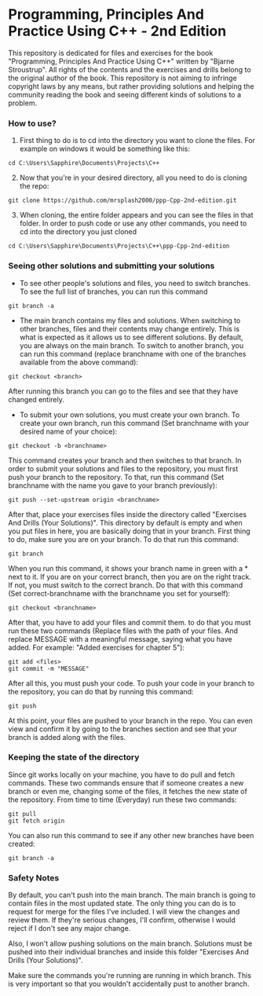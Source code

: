 # Programming, Principles And Practice Using C++ - 2nd Edition
This repository is dedicated for files and exercises for the book "Programming, Principles And Practice Using C++" written by "Bjarne Stroustrup". 
All rights of the contents and the exercises and drills belong to the original author of the book. This repository is not aiming to infringe copyright 
laws by any means, but rather providing solutions and helping the community reading the book and seeing different kinds of  solutions to a problem.

### How to use?

1. First thing to do is to cd into the directory you want to clone the files.
   For example on windows it would be something like this: 

```cd C:\Users\Sapphire\Documents\Projects\C++```

2. Now that you're in your desired directory, all you need to do is cloning the repo:

```git clone https://github.com/mrsplash2000/ppp-Cpp-2nd-edition.git```

3. When cloning, the entire folder appears and you can see the files in that folder. In
   order to push code or use any other commands, you need to cd into the directory you
   just cloned

```cd C:\Users\Sapphire\Documents\Projects\C++\ppp-Cpp-2nd-edition```

### Seeing other solutions and submitting your solutions
*  To see other people's solutions and files, you need to switch branches. To see the full
   list of branches, you can run this command

```git branch -a```

*  The main branch contains my files and solutions. When switching to other branches, files 
   and their contents may change entirely. This is what is expected as it allows us to see 
   different solutions. By default, you are always on the main branch. To switch to another
   branch, you can run this command (replace branchname with one of the branches available 
   from the above command):

```git checkout <branch>```

   After running this branch you can go to the files and see that they have changed entirely.

*  To submit your own solutions, you must create your own branch. To create your own branch,
   run this command (Set branchname with your desired name of your choice):

```git checkout -b <branchname>```

   This command creates your branch and then switches to that branch. In order to submit your
   solutions and files to the repository, you must first push your branch to the repository. To
   that, run this command (Set branchname with the name you gave to your branch previously):

```git push --set-upstream origin <branchname>```  

   After that, place your exercises files inside the directory called "Exercises And Drills (Your Solutions)". 
   This directory by default is empty and when you put files in here, you are basically doing that 
   in your branch. First thing to do, make sure you are on your branch. To do that run this command:

```git branch```

   When you run this command, it shows your branch name in green with a * next to it. If you are on 
   your correct branch, then you are on the right track. If not, you must switch to the correct branch. 
   Do that with this command (Set correct-branchname with the branchname you set for yourself):

```git checkout <branchname>```

   After that, you have to add your files and commit them. to do that you must run these two commands 
   (Replace files with the path of your files. And replace MESSAGE with a meaningful message, saying 
   what you have added. For example: "Added exercises for chapter 5"):

```
git add <files>
git commit -m "MESSAGE"
```

   After all this, you must push your code. To push your code in your branch to the repository, you can
   do that by running this command: 

```git push```

   At this point, your files are pushed to your branch in the repo. You can even view and confirm it by
   going to the branches section and see that your branch is added along with the files. 

### Keeping the state of the directory
Since git works locally on your machine, you have to do pull and fetch commands. These two commands ensure
that if someone creates a new branch or even me, changing some of the files, it fetches the new state of
the repository. From time to time (Everyday) run these two commands:

```
git pull
git fetch origin 
```

You can also run this command to see if any other new branches have been created:

```
git branch -a
```

### Safety Notes
By default, you can't push into the main branch. The main branch is going to contain files in the most
updated state. The only thing you can do is to request for merge for the files I've included. I will view
the changes and review them. If they're serious changes, I'll confirm, otherwise I would reject if I don't 
see any major change.

Also, I won't allow pushing solutions on the main branch. Solutions must be pushed into their individual branches
and inside this folder "Exercises And Drills (Your Solutions)".

Make sure the commands you're running are running in which branch. This is very important so that you wouldn't accidentally
pust to another branch.
